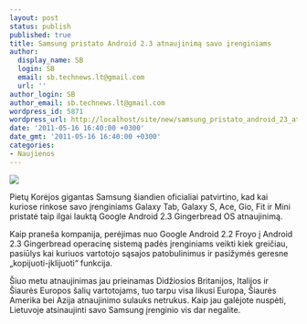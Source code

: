 ```yaml
---
layout: post
status: publish
published: true
title: Samsung pristato Android 2.3 atnaujinimą savo įrenginiams
author:
  display_name: SB
  login: SB
  email: sb.technews.lt@gmail.com
  url: ''
author_login: SB
author_email: sb.technews.lt@gmail.com
wordpress_id: 5871
wordpress_url: http://localhost/site/new/samsung_pristato_android_23_atnaujinima_savo_irenginiams/
date: '2011-05-16 16:40:00 +0300'
date_gmt: '2011-05-16 16:40:00 +0300'
categories:
- Naujienos
---
```

<div class="imgright"><img src="http://t0.gstatic.com/images?q=tbn:MhoUE7rtVHLJlM:http://the-mobiler.com/wp-content/uploads/2010/03/samsung-galaxy-s-550x550.jpg"  /></div>
<p>Pietų Korėjos gigantas Samsung šiandien oficialiai patvirtino, kad kai kuriose rinkose savo įrenginiams Galaxy Tab, Galaxy S, Ace, Gio, Fit ir Mini pristatė taip ilgai lauktą Google Android 2.3 Gingerbread OS atnaujinimą.</p>
<p>Kaip praneša kompanija, perėjimas nuo Google Android 2.2 Froyo į Android 2.3 Gingerbread operacinę sistemą padės įrenginiams veikti kiek greičiau, pasiūlys kai kuriuos vartotojo sąsajos patobulinimus ir pasižymės geresne „kopijuoti-įklijuoti“ funkcija.</p>
<p>Šiuo metu atnaujinimas jau prieinamas Didžiosios Britanijos, Italijos ir Šiaurės Europos šalių vartotojams, tuo tarpu visa likusi Europa, Šiaurės Amerika bei Azija atnaujinimo sulauks netrukus. Kaip jau galėjote nuspėti, Lietuvoje atsinaujinti savo Samsung įrenginio vis dar negalite.<br /></p>
